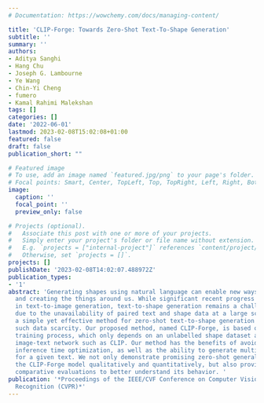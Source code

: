 ```yaml
---
# Documentation: https://wowchemy.com/docs/managing-content/

title: 'CLIP-Forge: Towards Zero-Shot Text-To-Shape Generation'
subtitle: ''
summary: ''
authors:
- Aditya Sanghi
- Hang Chu
- Joseph G. Lambourne
- Ye Wang
- Chin-Yi Cheng
- fumero
- Kamal Rahimi Malekshan
tags: []
categories: []
date: '2022-06-01'
lastmod: 2023-02-08T15:02:08+01:00
featured: false
draft: false
publication_short: ""

# Featured image
# To use, add an image named `featured.jpg/png` to your page's folder.
# Focal points: Smart, Center, TopLeft, Top, TopRight, Left, Right, BottomLeft, Bottom, BottomRight.
image:
  caption: ''
  focal_point: ''
  preview_only: false

# Projects (optional).
#   Associate this post with one or more of your projects.
#   Simply enter your project's folder or file name without extension.
#   E.g. `projects = ["internal-project"]` references `content/project/deep-learning/index.md`.
#   Otherwise, set `projects = []`.
projects: []
publishDate: '2023-02-08T14:02:07.488972Z'
publication_types:
- '1'
abstract: 'Generating shapes using natural language can enable new ways of imagining
  and creating the things around us. While significant recent progress has been made
  in text-to-image generation, text-to-shape generation remains a challenging problem
  due to the unavailability of paired text and shape data at a large scale. We present
  a simple yet effective method for zero-shot text-to-shape generation that circumvents
  such data scarcity. Our proposed method, named CLIP-Forge, is based on a two-stage
  training process, which only depends on an unlabelled shape dataset and a pre-trained
  image-text network such as CLIP. Our method has the benefits of avoiding expensive
  inference time optimization, as well as the ability to generate multiple shapes
  for a given text. We not only demonstrate promising zero-shot generalization of
  the CLIP-Forge model qualitatively and quantitatively, but also provide extensive
  comparative evaluations to better understand its behavior. '
publication: '*Proceedings of the IEEE/CVF Conference on Computer Vision and Pattern
  Recognition (CVPR)*'
---
```

